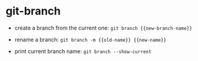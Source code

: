 # git-branch

- create a branch from the current one:
`git branch {{new-branch-name}}`

- rename a branch:
`git branch -m {{old-name}} {{new-name}}`

- print current branch name:
`git branch --show-current`
